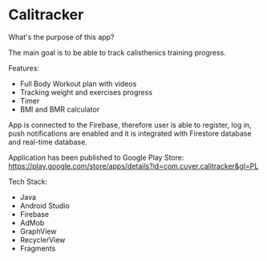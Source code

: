# Calitracker


What's the purpose of this app? 

The main goal is to be able to track calisthenics training progress. 

Features:
- Full Body Workout plan with videos
- Tracking weight and exercises progress 
- Timer
- BMI and BMR calculator

App is connected to the Firebase, therefore user is able to register, log in, push notifications are enabled and it is integrated with Firestore database and real-time database.

Application has been published to Google Play Store: https://play.google.com/store/apps/details?id=com.cuyer.calitracker&gl=PL


Tech Stack: 
* Java
* Android Studio
* Firebase
* AdMob
* GraphView
* RecyclerView
* Fragments
